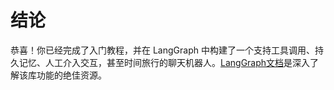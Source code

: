 # 结论



恭喜！你已经完成了入门教程，并在 LangGraph 中构建了一个支持工具调用、持久记忆、人工介入交互，甚至时间旅行的聊天机器人。[LangGraph文档](https://langchain-ai.github.io/langgraph/)是深入了解该库功能的绝佳资源。
